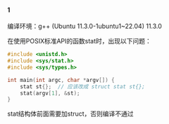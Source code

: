 #### 1

编译环境：g++ (Ubuntu 11.3.0-1ubuntu1~22.04) 11.3.0

在使用POSIX标准API的函数stat时，出现以下问题：

```c++
#include <unistd.h>
#include <sys/stat.h>
#include <sys/types.h>

int main(int argc, char *argv[]) {
    stat st{};  // 应该改成 struct stat st{};
    stat(argv[1], &st);
}
```

stat结构体前面需要加struct，否则编译不通过